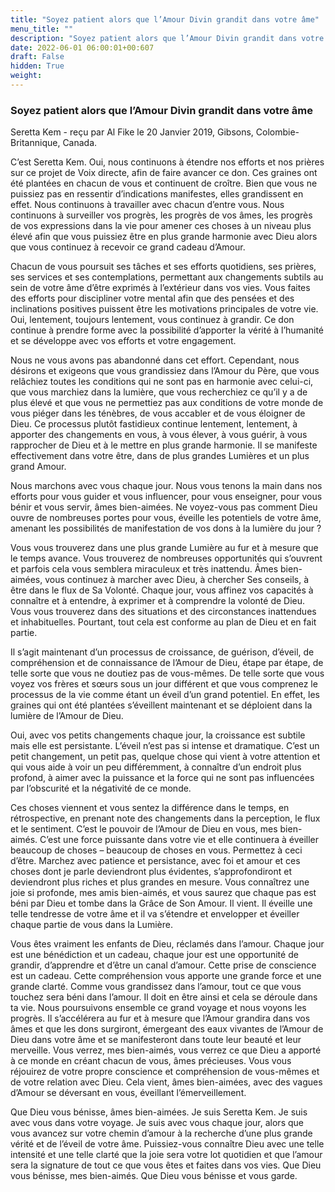 ```yaml
---
title: "Soyez patient alors que l’Amour Divin grandit dans votre âme"
menu_title: ""
description: "Soyez patient alors que l’Amour Divin grandit dans votre âme"
date: 2022-06-01 06:00:01+00:607
draft: False
hidden: True
weight:
---
```

### Soyez patient alors que l’Amour Divin grandit dans votre âme

Seretta Kem - reçu par Al Fike le 20 Janvier 2019, Gibsons, Colombie-Britannique, Canada.

C’est Seretta Kem. Oui, nous continuons à étendre nos efforts et nos prières sur ce projet de Voix directe, afin de faire avancer ce don. Ces graines ont été plantées en chacun de vous et continuent de croître. Bien que vous ne puissiez pas en ressentir d’indications manifestes, elles grandissent en effet. Nous continuons à travailler avec chacun d’entre vous. Nous continuons à surveiller vos progrès, les progrès de vos âmes, les progrès de vos expressions dans la vie pour amener ces choses à un niveau plus élevé afin que vous puissiez être en plus grande harmonie avec Dieu alors que vous continuez à recevoir ce grand cadeau d’Amour.

Chacun de vous poursuit ses tâches et ses efforts quotidiens, ses prières, ses services et ses contemplations, permettant aux changements subtils au sein de votre âme d’être exprimés à l’extérieur dans vos vies. Vous faites des efforts pour discipliner votre mental afin que des pensées et des inclinations positives puissent être les motivations principales de votre vie. Oui, lentement, toujours lentement, vous continuez à grandir. Ce don continue à prendre forme avec la possibilité d’apporter la vérité à l’humanité et se développe avec vos efforts et votre engagement.

Nous ne vous avons pas abandonné dans cet effort. Cependant, nous désirons et exigeons que vous grandissiez dans l’Amour du Père, que vous relâchiez toutes les conditions qui ne sont pas en harmonie avec celui-ci, que vous marchiez dans la lumière, que vous recherchiez ce qu’il y a de plus élevé et que vous ne permettiez pas aux conditions de votre monde de vous piéger dans les ténèbres, de vous accabler et de vous éloigner de Dieu. Ce processus plutôt fastidieux continue lentement, lentement, à apporter des changements en vous, à vous élever, à vous guérir, à vous rapprocher de Dieu et à le mettre en plus grande harmonie. Il se manifeste effectivement dans votre être, dans de plus grandes Lumières et un plus grand Amour.

Nous marchons avec vous chaque jour. Nous vous tenons la main dans nos efforts pour vous guider et vous influencer, pour vous enseigner, pour vous bénir et vous servir, âmes bien-aimées. Ne voyez-vous pas comment Dieu ouvre de nombreuses portes pour vous, éveille les potentiels de votre âme, amenant les possibilités de manifestation de vos dons à la lumière du jour ?

Vous vous trouverez dans une plus grande Lumière au fur et à mesure que le temps avance. Vous trouverez de nombreuses opportunités qui s’ouvrent et parfois cela vous semblera miraculeux et très inattendu. Âmes bien-aimées, vous continuez à marcher avec Dieu, à chercher Ses conseils, à être dans le flux de Sa Volonté. Chaque jour, vous affinez vos capacités à connaître et à entendre, à exprimer et à comprendre la volonté de Dieu. Vous vous trouverez dans des situations et des circonstances inattendues et inhabituelles. Pourtant, tout cela est conforme au plan de Dieu et en fait partie.

Il s’agit maintenant d’un processus de croissance, de guérison, d’éveil, de compréhension et de connaissance de l’Amour de Dieu, étape par étape, de telle sorte que vous ne doutiez pas de vous-mêmes. De telle sorte que vous voyez vos frères et sœurs sous un jour différent et que vous comprenez le processus de la vie comme étant un éveil d’un grand potentiel. En effet, les graines qui ont été plantées s’éveillent maintenant et se déploient dans la lumière de l’Amour de Dieu.

Oui, avec vos petits changements chaque jour, la croissance est subtile mais elle est persistante. L’éveil n’est pas si intense et dramatique. C’est un petit changement, un petit pas, quelque chose qui vient à votre attention et qui vous aide à voir un peu différemment, à connaître d’un endroit plus profond, à aimer avec la puissance et la force qui ne sont pas influencées par l’obscurité et la négativité de ce monde.

Ces choses viennent et vous sentez la différence dans le temps, en rétrospective, en prenant note des changements dans la perception, le flux et le sentiment. C’est le pouvoir de l’Amour de Dieu en vous, mes bien-aimés. C’est une force puissante dans votre vie et elle continuera à éveiller beaucoup de choses – beaucoup de choses en vous. Permettez à ceci d’être. Marchez avec patience et persistance, avec foi et amour et ces choses dont je parle deviendront plus évidentes, s’approfondiront et deviendront plus riches et plus grandes en mesure. Vous connaîtrez une joie si profonde, mes amis bien-aimés, et vous saurez que chaque pas est béni par Dieu et tombe dans la Grâce de Son Amour. Il vient. Il éveille une telle tendresse de votre âme et il va s’étendre et envelopper et éveiller chaque partie de vous dans la Lumière.

Vous êtes vraiment les enfants de Dieu, réclamés dans l’amour. Chaque jour est une bénédiction et un cadeau, chaque jour est une opportunité de grandir, d’apprendre et d’être un canal d’amour. Cette prise de conscience est un cadeau. Cette compréhension vous apporte une grande force et une grande clarté. Comme vous grandissez dans l’amour, tout ce que vous touchez sera béni dans l’amour. Il doit en être ainsi et cela se déroule dans ta vie. Nous poursuivons ensemble ce grand voyage et nous voyons les progrès. Il s’accélérera au fur et à mesure que l’Amour grandira dans vos âmes et que les dons surgiront, émergeant des eaux vivantes de l’Amour de Dieu dans votre âme et se manifesteront dans toute leur beauté et leur merveille. Vous verrez, mes bien-aimés, vous verrez ce que Dieu a apporté à ce monde en créant chacun de vous, âmes précieuses. Vous vous réjouirez de votre propre conscience et compréhension de vous-mêmes et de votre relation avec Dieu. Cela vient, âmes bien-aimées, avec des vagues d’Amour se déversant en vous, éveillant l’émerveillement.

Que Dieu vous bénisse, âmes bien-aimées. Je suis Seretta Kem. Je suis avec vous dans votre voyage. Je suis avec vous chaque jour, alors que vous avancez sur votre chemin d’amour à la recherche d’une plus grande vérité et de l’éveil de votre âme. Puissiez-vous connaître Dieu avec une telle intensité et une telle clarté que la joie sera votre lot quotidien et que l’amour sera la signature de tout ce que vous êtes et faites dans vos vies. Que Dieu vous bénisse, mes bien-aimés. Que Dieu vous bénisse et vous garde.
